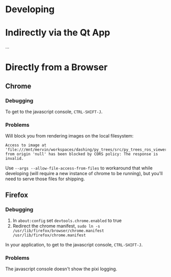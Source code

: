 # Developing

# Indirectly via the Qt App

...

# Directly from a Browser

## Chrome

### Debugging

To get to the javascript console, `CTRL-SHIFT-J`.

### Problems

Will block you from rendering images on the local filesystem:

```
Access to image at 'file:///mnt/mervin/workspaces/dashing/py_trees/src/py_trees_ros_viewer/py_trees_ros_viewer/gui/html/images/tuxrobot.png' from origin 'null' has been blocked by CORS policy: The response is invalid.
```

Use `--args --allow-file-access-from-files` to workaround that while developing (will require a
new instance of chrome to be running), but you'll need to serve those files for shipping.

## Firefox

### Debugging

1. In `about:config` set `devtools.chrome.enabled` to true
2. Redirect the chrome manifest, `sudo ln -s /usr/lib/firefox/browser/chrome.manifest /usr/lib/firefox/chrome.manifest`

In your application, to get to the javascript console, `CTRL-SHIFT-J`.

### Problems

The javascript console doesn't show the pixi logging.
